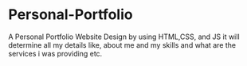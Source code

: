 # Personal-Portfolio
A Personal Portfolio Website Design by using HTML,CSS, and JS it will determine all my details like, about me and my skills and what are the services i was providing etc.
